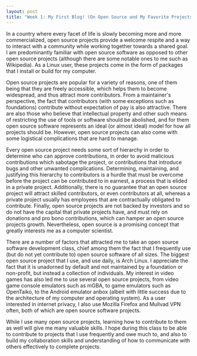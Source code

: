 ```yaml
---
layout: post
title: "Week 1: My First Blog! (On Open Source and My Favorite Projects)"
---
```


In a country where every facet of life is slowly becoming more and more
commercialized, open source projects provide a welcome respite and a way to
interact with a community while working together towards a shared goal.  I am
predominantly familiar with open source software as opposed to other open
source projects (although there are some notable ones to me such as Wikipedia).
As a Linux user, these projects come in the form of packages that I install or
build for my computer.

<!--more-->

Open source projects are popular for a variety of reasons, one of them being
that they are freely accessible, which helps them to become widespread, and
thus attract more contributors. From a maintainer's perspective, the fact that
contributors (with some exceptions such as foundations) contribute without
expectation of pay is also attractive. There are also those who believe that
intellectual property and other such means of restricting the use of tools or
software should be abolished, and for them open source software represents an
ideal (or almost ideal) model for how all projects should be.  However, open
source projects can also come with some logistical complications that are hard
to manage.

Every open source project needs some sort of hierarchy in order to determine
who can approve contributions, in order to avoid malicious contributions which
sabotage the project, or contributions that introduce bugs and other unwanted
complications. Determining, maintaining, and justifying this hierarchy to
contributors is a hurdle that must be overcome before the project can be
contributed to in earnest, a process that is elided in a private project.
Additionally, there is no guarantee that an open source project will attract
skilled contributors, or even contributors at all, whereas a private project
usually has employees that are contractually obligated to contribute. Finally,
open source projects are not backed by investors and so do not have the capital
that private projects have, and must rely on donations and pro bono
contributions, which can hamper an open source projects growth. Nevertheless,
open source is a promising concept that greatly interests me as a computer
scientist.

There are a number of factors that attracted me to take an open source software
development class, chief among them the fact that I frequently use (but do not
yet contribute to) open source software of all sizes. The biggest open source
project that I use, and use daily, is Arch Linux. I appreciate the fact that it
is unadorned by default and not maintained by a foundation or non-profit, but
instead a collection of individuals. My interest in video games has also led me
to use several open source projects, from video game console emulators such as
mGBA, to game emulators such as OpenTaiko, to the Android emulator anbox
(albeit with little success due to the architecture of my computer and
operating system). As a user interested in internet privacy, I also use Mozilla
Firefox and Mullvad VPN often, both of which are open source software projects.

While I use many open source projects, learning how to contribute to them as
well will give me many valuable skills. I hope during this class to be able to
contribute to projects that I use frequently and owe much to, and also to build
my collaboration skills and understanding of how to communicate with others
effectively to complete projects.
